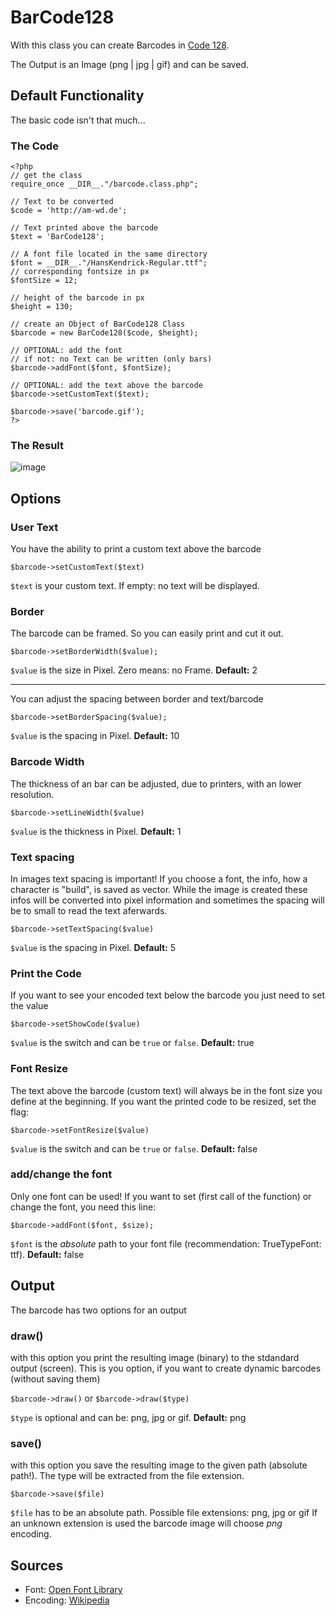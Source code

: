 # BarCode128

With this class you can create Barcodes in [Code 128](http://en.wikipedia.org/wiki/Code_128).

The Output is an Image (png | jpg | gif) and can be saved.

## Default Functionality

The basic code isn't that much...

### The Code

```
<?php
// get the class
require_once __DIR__."/barcode.class.php";

// Text to be converted
$code = 'http://am-wd.de';

// Text printed above the barcode
$text = 'BarCode128';

// A font file located in the same directory
$font = __DIR__."/HansKendrick-Regular.ttf";
// corresponding fontsize in px
$fontSize = 12;

// height of the barcode in px
$height = 130;

// create an Object of BarCode128 Class
$barcode = new BarCode128($code, $height);

// OPTIONAL: add the font
// if not: no Text can be written (only bars)
$barcode->addFont($font, $fontSize);

// OPTIONAL: add the text above the barcode
$barcode->setCustomText($text);

$barcode->save('barcode.gif');
?>
```

### The Result

![image](https://bytebucket.org/BlackyPanther/barcode128/raw/7a676e942fb3e599b19ad539f93440b05f74de09/barcode.gif)

## Options

### User Text

You have the ability to print a custom text above the barcode

`$barcode->setCustomText($text)`

`$text` is your custom text. If empty: no text will be displayed.

### Border

The barcode can be framed. So you can easily print and cut it out.

`$barcode->setBorderWidth($value);`

`$value` is the size in Pixel. Zero means: no Frame. **Default:** 2

----------------------------------------------------------------------
You can adjust the spacing between border and text/barcode

`$barcode->setBorderSpacing($value);`

`$value` is the spacing in Pixel. **Default:** 10

### Barcode Width

The thickness of an bar can be adjusted, due to printers, with an lower resolution.

`$barcode->setLineWidth($value)`

`$value` is the thickness in Pixel. **Default:** 1

### Text spacing

In images text spacing is important! If you choose a font, the info, how a character is "build", is saved as vector. While the image is created these infos will be converted into pixel information and sometimes the spacing will be to small to read the text aferwards.

`$barcode->setTextSpacing($value)`

`$value` is the spacing in Pixel. **Default:** 5

### Print the Code

If you want to see your encoded text below the barcode you just need to set the value

`$barcode->setShowCode($value)`

`$value` is the switch and can be `true` or `false`. **Default:** true

### Font Resize

The text above the barcode (custom text) will always be in the font size you define at the beginning.
If you want the printed code to be resized, set the flag:

`$barcode->setFontResize($value)`

`$value` is the switch and can be `true` or `false`. **Default:** false

### add/change the font

Only one font can be used! If you want to set (first call of the function) or change the font, you need this line:

`$barcode->addFont($font, $size);`

`$font` is the _absolute_ path to your font file (recommendation: TrueTypeFont: ttf). **Default:** false

## Output

The barcode has two options for an output

### draw()

with this option you print the resulting image (binary) to the stdandard output (screen).
This is you option, if you want to create dynamic barcodes (without saving them)

`$barcode->draw()` or `$barcode->draw($type)`

`$type` is optional and can be: png, jpg or gif. **Default:** png

### save()

with this option you save the resulting image to the given path (absolute path!).
The type will be extracted from the file extension.

`$barcode->save($file)`

`$file` has to be an absolute path. Possible file extensions: png, jpg or gif
If an unknown extension is used the barcode image will choose _png_ encoding.

## Sources

- Font: [Open Font Library](http://openfontlibrary.org/en/font/hans-kendrick)
- Encoding: [Wikipedia](http://en.wikipedia.org/wiki/Code_128)
